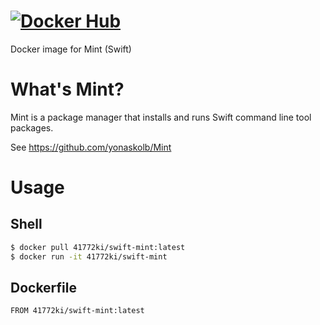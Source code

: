 # [![Docker Hub](http://dockeri.co/image/41772ki/swift-mint)](https://hub.docker.com/r/41772ki/swift-mint)

Docker image for Mint (Swift)

# What's Mint?
Mint is a package manager that installs and runs Swift command line tool packages.

See https://github.com/yonaskolb/Mint

# Usage

## Shell

```sh
$ docker pull 41772ki/swift-mint:latest
$ docker run -it 41772ki/swift-mint
```

## Dockerfile

```ruby:Dockerfile
FROM 41772ki/swift-mint:latest
```

